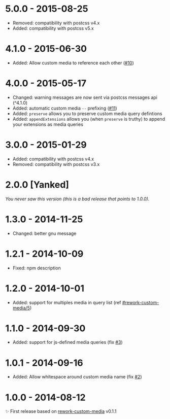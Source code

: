 # 5.0.0 - 2015-08-25

- Removed: compatibility with postcss v4.x
- Added: compatibility with postcss v5.x

# 4.1.0 - 2015-06-30

- Added: Allow custom media to reference each other
([#10](https://github.com/postcss/postcss-custom-media/pull/10))

# 4.0.0 - 2015-05-17

- Changed: warning messages are now sent via postcss messages api (^4.1.0)
- Added: automatic custom media `--` prefixing
([#11](https://github.com/postcss/postcss-custom-media/issues/11))
- Added: `preserve` allows you to preserve custom media query defintions
- Added: `appendExtensions` allows you (when `preserve` is truthy) to append your extensions as media queries

# 3.0.0 - 2015-01-29

- Added: compatibility with postcss v4.x
- Removed: compatibility with postcss v3.x

# 2.0.0 [Yanked]

_You never saw this version (this is a bad release that points to 1.0.0)._

# 1.3.0 - 2014-11-25

- Changed: better gnu message

# 1.2.1 - 2014-10-09

- Fixed: npm description

# 1.2.0 - 2014-10-01

- Added: support for multiples media in query list (ref [#rework-custom-media/5](https://github.com/reworkcss/rework-custom-media/pull/5))

# 1.1.0 - 2014-09-30

- Added: support for js-defined media queries (fix [#3](https://github.com/postcss/postcss-custom-media/issues/3))

# 1.0.1 - 2014-09-16

- Added: Allow whitespace around custom media name (fix [#2](https://github.com/postcss/postcss-custom-media/issues/2))

# 1.0.0 - 2014-08-12

✨ First release based on [rework-custom-media](https://github.com/reworkcss/rework-custom-media) v0.1.1
